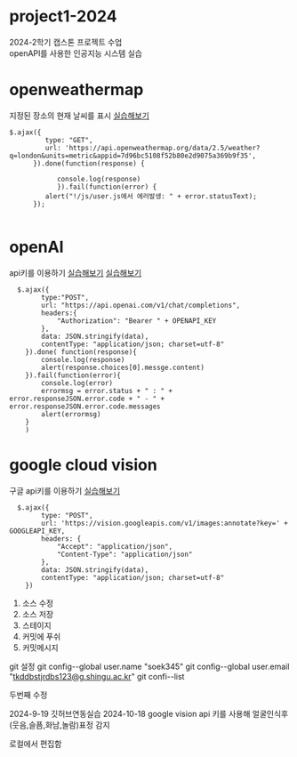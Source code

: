# project1-2024
2024-2학기 캡스톤 프로젝트 수업  
openAPI를 사용한 인공지능 시스템 실습

# openweathermap

지정된 장소의 현재 날씨를 표시
[실습해보기](https://api.openweathermap.org/data/2.5/weather?q=london&units=metric&appid=7d96bc5108f52b80e2d9075a369b9f35)

```
$.ajax({
         type: "GET",
         url: 'https://api.openweathermap.org/data/2.5/weather?q=london&units=metric&appid=7d96bc5108f52b80e2d9075a369b9f35',
      }).done(function(response) {

            console.log(response)
            }).fail(function(error) {
         alert("!/js/user.js에서 에러발생: " + error.statusText);
      });


```
# openAI
api키를 이용하기 
[실습해보기]("https://api.openai.com/v1/chat/completions",)
[실습해보기]("https://api.openai.com/v1/images/generations",)
        

```
  $.ajax({
        type:"POST",
        url: "https://api.openai.com/v1/chat/completions",
        headers:{
            "Authorization": "Bearer " + OPENAPI_KEY
        },
        data: JSON.stringify(data),
        contentType: "application/json; charset=utf-8"
    }).done( function(response){
        console.log(response)
        alert(response.choices[0].messge.content)
    }).fail(function(error){
        console.log(error)
        errormsg = error.status + " : " + error.responseJSON.error.code + " - " + error.responseJSON.error.code.messages
        alert(errormsg)
    }
    ) 
```

# google cloud vision
구글 api키를 이용하기
[실습해보기]('https://vision.googleapis.com/v1/images:annotate?key=')

```
  $.ajax({
        type: "POST",
        url: 'https://vision.googleapis.com/v1/images:annotate?key=' + GOOGLEAPI_KEY,
        headers: {
            "Accept": "application/json",
            "Content-Type": "application/json"
        },
        data: JSON.stringify(data),
        contentType: "application/json; charset=utf-8"
    })
```
1. 소스 수정
2. 소스 저장
3. 스테이지
4. 커밋에 푸쉬
5. 커밋메시지

git 설정
git config--global user.name "soek345"
git config--global user.email "tkddbstjrdbs123@g.shingu.ac.kr"
git confi--list

두번째 수정


2024-9-19 깃허브연동실습
2024-10-18 google vision api 키를 사용해 얼굴인식후  (웃음,슬픔,화남,놀람)표정 감지

로컬에서 편집함